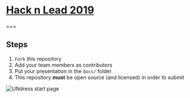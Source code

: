 # [Hack n Lead 2019](https://womenplusplus.ch/hacknlead)

===

## Steps

1. `Fork` this repository
2. Add your team members as contributors
3. Put your presentation in the `docs/` folder
4. This repository **must** be open source (and licensed) in order to submit


![UNdress start page](https://github.com/namgng/undress/blob/master/Screenshots%20UNdress%20App/1_UNdress.png)
